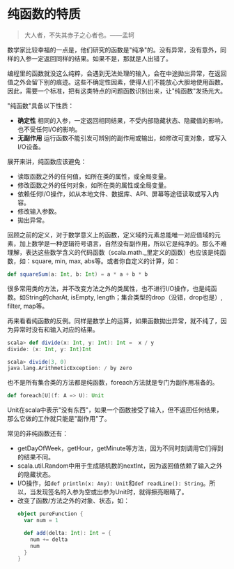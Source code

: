 # 纯函数的特质

> 大人者，不失其赤子之心者也。——孟轲

数学家比较幸福的一点是，他们研究的函数是"纯净"的。没有异常，没有意外，同样的入参一定返回同样的结果。如果不是，那就是人出错了。

编程里的函数就没这么纯粹，会遇到无法处理的输入，会在中途拋出异常，在返回值之外会留下别的痕迹。这些不确定性因素，使得人们不能放心大胆地使用函数。因此，需要一个标准，把有这类特点的问题函数识别出来，让"纯函数"发扬光大。

"纯函数"具备以下性质：
* **确定性** 相同的入参，一定返回相同结果，不受内部隐藏状态、隐藏值的影响，也不受任何I/O的影响。
* **无副作用** 运行函数不能引发可辨别的副作用或输出，如修改可变对象，或写入I/O设备。

展开来讲，纯函数应该避免：
* 读取函数之外的任何值，如所在类的属性，或全局变量。
* 修改函数之外的任何对象，如所在类的属性或全局变量。
* 依赖任何I/O操作，如从本地文件、数据库、API、屏幕等途径读取或写入内容。
* 修改输入参数。
* 拋出异常。

回顾之前的定义，对于数学意义上的函数，定义域的元素总能唯一对应值域的元素，加上数学是一种逻辑符号语言，自然没有副作用，所以它是纯净的。那么不难理解，表达这些数学含义的代码函数（scala.math._里定义的函数）也应该是纯函数，如：square, min, max, abs等。或者你自定义的计算，如：
```scala
def squareSum(a: Int, b: Int) = a * a + b * b
```

很多常用类的方法，并不改变方法之外的类属性，也不进行I/O操作，也是纯函数。如String的charAt, isEmpty, length；集合类型的drop（没错，drop也是）, filter, map等。

再来看看纯函数的反例。同样是数学上的运算，如果函数拋出异常，就不纯了，因为异常时没有和输入对应的结果。
```scala
scala> def divide(x: Int, y: Int): Int =  x / y
divide: (x: Int, y: Int)Int

scala> divide(3, 0)
java.lang.ArithmeticException: / by zero
```

也不是所有集合类的方法都是纯函数，foreach方法就是专门为副作用准备的。
```scala
def foreach[U](f: A => U): Unit
```
Unit在scala中表示"没有东西"，如果一个函数接受了输入，但不返回任何结果，那么它做的工作就只能是"副作用"了。

常见的非纯函数还有：
* getDayOfWeek，getHour，getMinute等方法，因为不同时刻调用它们得到的结果不同。
* scala.util.Random中用于生成随机数的nextInt，因为返回值依赖了输入之外的隐藏状态。
* I/O操作，如`def println(x: Any): Unit`和`def readLine(): String`。所以，当发现签名的入参为空或出参为Unit时，就得擦亮眼睛了。
* 改变了函数/方法之外的对象、状态，如：
    ```scala
    object pureFunction {
      var num = 1

      def add(delta: Int): Int = {
        num += delta
        num
      }
    }
    ```
